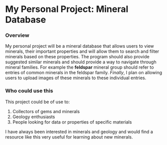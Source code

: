 # My Personal Project: Mineral Database

### Overview

My personal project will be a mineral database that allows users to view minerals, their
important properties and will allow them to search and filter minerals based on these
properties. The program should also provide suggested similar minerals and should provide a way to 
navigate through mineral families. For example the **feldspar** mineral group should refer to entries
of common minerals in the feldspar family. *Finally*, I plan on allowing users to upload images of 
these minerals to these individual entries. 

### Who could use this

This project could be of use to:

1. Collectors of gems and minerals
2. Geology enthusiasts
3. People looking for data or properties of specific materials

I have always been interested in minerals and geology and would find a resource
like this very useful for learning about new minerals. 
